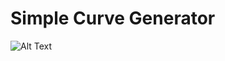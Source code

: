 # Simple Curve Generator

![Alt Text](https://github.com/josemorval/SimpleCurveGenerator/blob/master/img/curve.gif)
